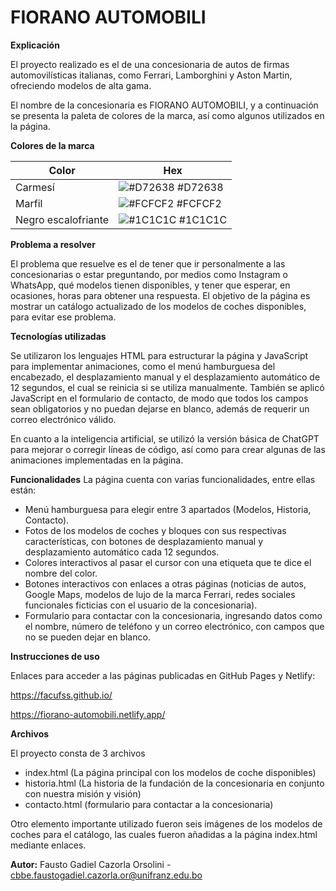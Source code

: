 
# FIORANO AUTOMOBILI 

**Explicación**

El proyecto realizado es el de una concesionaria de autos de firmas automovilísticas italianas, como Ferrari, Lamborghini y Aston Martin, ofreciendo modelos de alta gama.

El nombre de la concesionaria es FIORANO AUTOMOBILI, y a continuación se presenta la paleta de colores de la marca, así como algunos utilizados en la página.

**Colores de la marca**

| Color             | Hex                                                                |
| ----------------- | ------------------------------------------------------------------ |
| Carmesí | ![#D72638](https://via.placeholder.com/10/D72638?text=+) #D72638 |
| Marfil | ![#FCFCF2](https://via.placeholder.com/10/FCFCF2?text=+) #FCFCF2 |
| Negro escalofriante | ![#1C1C1C](https://via.placeholder.com/10/1C1C1C?text=+) #1C1C1C |

**Problema a resolver**

El problema que resuelve es el de tener que ir personalmente a las concesionarias o estar preguntando, por medios como Instagram o WhatsApp, qué modelos tienen disponibles, y tener que esperar, en ocasiones, horas para obtener una respuesta. El objetivo de la página es mostrar un catálogo actualizado de los modelos de coches disponibles, para evitar ese problema.

**Tecnologías utilizadas**

Se utilizaron los lenguajes HTML para estructurar la página y JavaScript para implementar animaciones, como el menú hamburguesa del encabezado, el desplazamiento manual y el desplazamiento automático de 12 segundos, el cual se reinicia si se utiliza manualmente. También se aplicó JavaScript en el formulario de contacto, de modo que todos los campos sean obligatorios y no puedan dejarse en blanco, además de requerir un correo electrónico válido.

En cuanto a la inteligencia artificial, se utilizó la versión básica de ChatGPT para mejorar o corregir líneas de código, así como para crear algunas de las animaciones implementadas en la página.

**Funcionalidades**
La página cuenta con varias funcionalidades, entre ellas están:
+ Menú hamburguesa para elegir entre 3 apartados (Modelos, Historia, Contacto).
+ Fotos de los modelos de coches y bloques con sus respectivas características, con botones de desplazamiento manual y desplazamiento automático cada 12 segundos.
+ Colores interactivos al pasar el cursor con una etiqueta que te dice el nombre del color.
+ Botones interactivos con enlaces a otras páginas (noticias de autos, Google Maps, modelos de lujo de la marca Ferrari, redes sociales funcionales ficticias con el usuario de la concesionaria).
+ Formulario para contactar con la concesionaria, ingresando datos como el nombre, número de teléfono y un correo electrónico, con campos que no se pueden dejar en blanco.

**Instrucciones de uso**

Enlaces para acceder a las páginas publicadas en GitHub Pages y Netlify:

https://facufss.github.io/

https://fiorano-automobili.netlify.app/

**Archivos**

El proyecto consta de 3 archivos
+ index.html (La página principal con los modelos de coche disponibles)
+ historia.html (La historia de la fundación de la concesionaria en conjunto con nuestra misión y visión)
+ contacto.html (formulario para contactar a la concesionaria)

Otro elemento importante utilizado fueron seis imágenes de los modelos de coches para el catálogo, las cuales fueron añadidas a la página index.html mediante enlaces.

**Autor:** Fausto Gadiel Cazorla Orsolini - cbbe.faustogadiel.cazorla.or@unifranz.edu.bo
